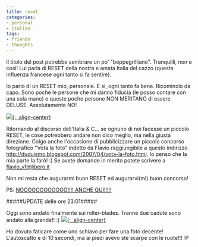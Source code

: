 ```yaml
---
title: reset
categories:
- personal
- italian
tags:
- friends
- thoughts
---
```

Il titolo del post potrebbe sembrare un po' "beppegrilliano". Tranquilli, non
e così! Lui parla di RESET della nostra e amata Italia del cazzo (questa
influenza francese ogni tanto si fa sentire).

Io parlo di un RESET mio, personale. E si, ogni tanto fa bene. Ricomincio da
capo. Sono poche le persone che mi danno fiducia (le posso contare con una
sola mano) e queste poche persone NON MERITANO di essere DELUSE. Assolutamente
NO!

[![]({{site.url}}/images/reset.jpg){: .align-center}]({{site.url}}/images/reset.jpg)


Ritornando al discorso dell'Italia &amp; C... se ognuno di noi facesse un
piccolo RESET, le cose potrebbero andare non dico meglio, ma nella giusta
direzione. Colgo anche l'occasione di pubblicizzare un piccolo concorso
fotografico "Vota la foto" indetto da Flavio raggiungibile a questo indirizzo
<http://duduismo.blogspot.com/2007/04/vota-la-foto.html>. Io penso che la mia
parte la farò! :) Se avete domande in merito potete scrivere a
flavio_vf@libero.it

Non mi resta che augurarmi buon RESET ed augurarvi(mi) buon concorso!

PS: [NOOOOOOOOOOOO!!!! ANCHE QUI!!!!!](http://www.ifgonline.it/pub/165/show.jsp?id=2508&iso=1&is=165)

#####UPDATE delle ore 23:01#####  
  
Oggi sono andato finalmente sui roller-blades. Tranne due cadute sono andato
alla grande!! :)
[![]({{site.url}}/images/io_roller.JPG){: .align-center}]({{site.url}}/images/io_roller.JPG)

Ho dovuto faticare come uno schiavo per fare una foto decente! L'autoscatto e di
10 secondi, ma ai piedi avevo ste scarpe con le ruote!!! :P

